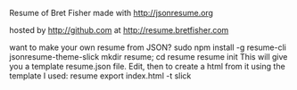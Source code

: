 Resume of Bret Fisher
made with http://jsonresume.org

hosted by http://github.com at http://resume.bretfisher.com

want to make your own resume from JSON?
sudo npm install -g resume-cli jsonresume-theme-slick
mkdir resume; cd resume
resume init
This will give you a template resume.json file. Edit, then to create a html from it using the template I used:
resume export index.html -t slick

